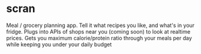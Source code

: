 # scran

Meal / grocery planning app. Tell it what recipes you like, and what's in your fridge. 
Plugs into APIs of shops near you (coming soon) to look at realtime prices.
Gets you maximum calorie/protein ratio through your meals per day while keeping you under your daily budget